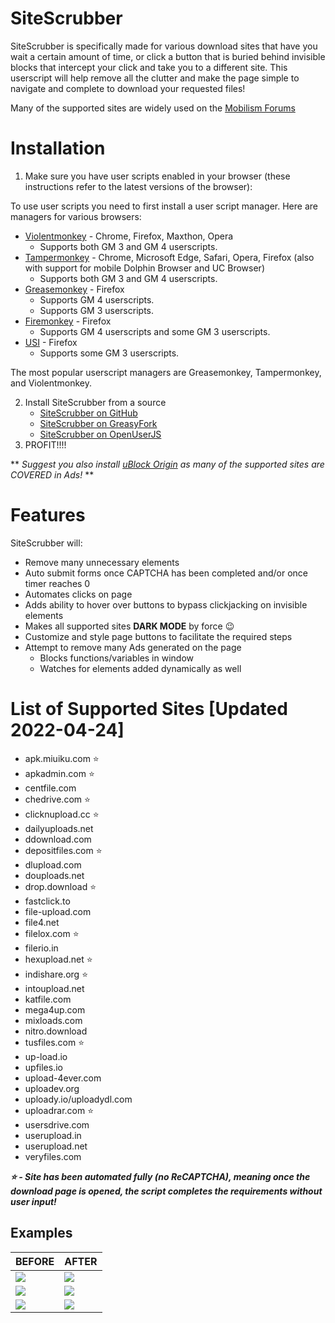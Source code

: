 
# SiteScrubber
SiteScrubber is specifically made for various download sites that have you wait a certain amount of time, or click a button that is buried behind invisible blocks that intercept your click and take you to a different site. This userscript will help remove all the clutter and make the page simple to navigate and complete to download your requested files!

Many of the supported sites are widely used on the [Mobilism Forums](https://forum.mobilism.org/)

# Installation

1. Make sure you have user scripts enabled in your browser (these instructions refer to the latest versions of the browser):

To use user scripts you need to first install a user script manager. Here are managers for various browsers:

- [Violentmonkey](https://violentmonkey.github.io/) - Chrome, Firefox, Maxthon, Opera
  - Supports both GM 3 and GM 4 userscripts.
- [Tampermonkey](https://tampermonkey.net/) - Chrome, Microsoft Edge, Safari, Opera, Firefox (also with support for mobile Dolphin Browser and UC Browser)
  - Supports both GM 3 and GM 4 userscripts.
- [Greasemonkey](http://www.greasespot.net/) - Firefox
  - Supports GM 4 userscripts.
  - Supports GM 3 userscripts.
- [Firemonkey](https://addons.mozilla.org/firefox/addon/firemonkey/) - Firefox
  - Supports GM 4 userscripts and some GM 3 userscripts.
- [USI](https://addons.mozilla.org/firefox/addon/userunified-script-injector/) - Firefox
  - Supports some GM 3 userscripts.

The most popular userscript managers are Greasemonkey, Tampermonkey, and Violentmonkey.

2. Install SiteScrubber from a source
	- [SiteScrubber on GitHub](https://github.com/PrimePlaya24/dl-site-scrubber/raw/master/dist/SiteScrubber.user.js)
	- [SiteScrubber on GreasyFork](https://greasyfork.org/en/scripts/426078-sitescrubber)
	- [SiteScrubber on OpenUserJS](https://openuserjs.org/scripts/PrimePlaya24/SiteScrubber)
3. PROFIT!!!!

** *Suggest you also install [uBlock Origin](https://github.com/gorhill/uBlock) as many of the supported sites are COVERED in Ads!* **

# Features
SiteScrubber will:

 - Remove many unnecessary elements
 - Auto submit forms once CAPTCHA has been completed and/or once timer reaches 0
 - Automates clicks on page
 - Adds ability to hover over buttons to bypass clickjacking on invisible elements
 - Makes all supported sites **DARK MODE** by force 😉
 - Customize and style page buttons to facilitate the required steps
 - Attempt to remove many Ads generated on the page
    - Blocks functions/variables in window
    - Watches for elements added dynamically as well


# List of Supported Sites [Updated 2022-04-24]
- apk.miuiku.com ⭐
- apkadmin.com ⭐
- centfile.com
- chedrive.com ⭐
- clicknupload.cc ⭐
- dailyuploads.net
- ddownload.com
- depositfiles.com ⭐
- dlupload.com
- douploads.net
- drop.download ⭐
- fastclick.to
- file-upload.com
- file4.net
- filelox.com ⭐
- filerio.in
- hexupload.net ⭐
- indishare.org ⭐
- intoupload.net
- katfile.com
- mega4up.com
- mixloads.com
- nitro.download
- tusfiles.com ⭐
- up-load.io
- upfiles.io
- upload-4ever.com
- uploadev.org
- uploady.io/uploadydl.com
- uploadrar.com ⭐
- usersdrive.com
- userupload.in
- userupload.net
- veryfiles.com

***⭐ - Site has been automated fully (no ReCAPTCHA), meaning once the download page is opened, the script completes the requirements without user input!***

## Examples

| BEFORE | AFTER |
| - | - |
|![](https://github.com/PrimePlaya24/dl-site-scrubber/raw/master/examples/apkadmin.com-before.jpg) | ![](https://github.com/PrimePlaya24/dl-site-scrubber/raw/master/examples/apkadmin.com-after.jpg) |
| ![](https://github.com/PrimePlaya24/dl-site-scrubber/raw/master/examples//mixloads.com-before.jpg) | ![](https://github.com/PrimePlaya24/dl-site-scrubber/raw/master/examples/mixloads.com-after.jpg) |
| ![](https://github.com/PrimePlaya24/dl-site-scrubber/raw/master/examples//upload-4ever.com-before.jpg) | ![](https://github.com/PrimePlaya24/dl-site-scrubber/raw/master/examples/upload-4ever.com-after.jpg) |
